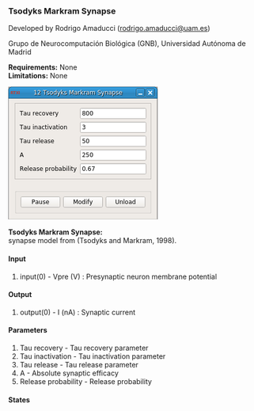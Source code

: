 ### Tsodyks Markram Synapse


Developed by Rodrigo Amaducci (rodrigo.amaducci@uam.es)

Grupo de Neurocomputación Biológica (GNB), Universidad Autónoma de Madrid

**Requirements:** None  
**Limitations:** None  

![Tsodyks Markram Synapse GUI](tsodyks_markram_synapse.png)

<!--start-->
<p><b>Tsodyks Markram Synapse:</b><br>synapse model from (Tsodyks and Markram, 1998).</p>
<!--end-->

#### Input
1. input(0) - Vpre (V) : Presynaptic neuron membrane potential

#### Output
1. output(0) - I (nA) : Synaptic current

#### Parameters
1. Tau recovery - Tau recovery parameter
2. Tau inactivation - Tau inactivation parameter
3. Tau release - Tau release parameter
4. A - Absolute synaptic efficacy
5. Release probability - Release probability

#### States

